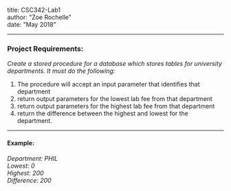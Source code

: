 title: CSC342-Lab1  
author: "Zoe Rochelle"  
date: "May 2018"  

---

### Project Requirements:
*Create a stored procedure for a database which stores tables for university departments. It must do the following:*
1. The procedure will accept an input parameter that identifies that department
2. return output parameters for the lowest lab fee from that department
3. return output parameters for the highest lab fee from that department
4. return the difference between the highest and lowest for the department.

---

#### Example:
*Department: PHIL*  
*Lowest: 0*  
*Highest: 200*  
*Difference: 200*  
